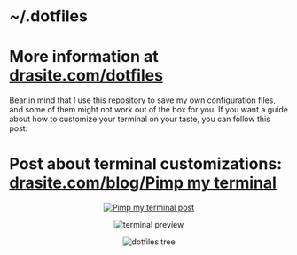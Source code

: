  ~/.dotfiles
===============================
# More information at [drasite.com/dotfiles](https://drasite.com/dotfiles)
  
Bear in mind that I use this repository to save my own configuration files, and some of them might not work out of the box for you. If you want a guide about how to customize your terminal on your taste, you can follow this post:  
# Post about terminal customizations: [drasite.com/blog/Pimp my terminal](https://drasite.com/blog/Pimp%20my%20terminal)

<p align="center">
  <a href="https://drasite.com/blog/Pimp%20my%20terminal">
    <img alt="Pimp my terminal post" src="https://raw.githubusercontent.com/daniruiz/dotfiles/master/Screenshots/pimp-my-term.png">
  </a>
</p>
<p align="center">
  <img alt="terminal preview" src="https://raw.githubusercontent.com/daniruiz/dotfiles/master/Screenshots/terminal.png">
</p>
<p align="center">
  <img alt="dotfiles tree" src="https://raw.githubusercontent.com/daniruiz/dotfiles/master/Screenshots/tree.png">
</p>
